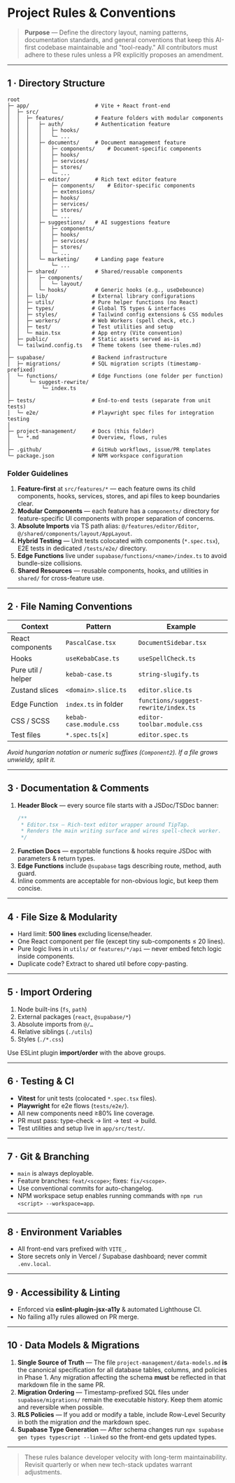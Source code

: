 # Project Rules & Conventions

> **Purpose** — Define the directory layout, naming patterns, documentation standards, and general conventions that keep this AI-first codebase maintainable and "tool-ready."  All contributors must adhere to these rules unless a PR explicitly proposes an amendment.

---

## 1 · Directory Structure

```
root
├─ app/                     # Vite + React front-end
│  ├─ src/
│  │  ├─ features/          # Feature folders with modular components
│  │  │   ├─ auth/          # Authentication feature
│  │  │   │   ├─ hooks/
│  │  │   │   └─ ...
│  │  │   ├─ documents/     # Document management feature
│  │  │   │   ├─ components/    # Document-specific components
│  │  │   │   ├─ hooks/
│  │  │   │   ├─ services/
│  │  │   │   ├─ stores/
│  │  │   │   └─ ...
│  │  │   ├─ editor/        # Rich text editor feature
│  │  │   │   ├─ components/    # Editor-specific components
│  │  │   │   ├─ extensions/
│  │  │   │   ├─ hooks/
│  │  │   │   ├─ services/
│  │  │   │   ├─ stores/
│  │  │   │   └─ ...
│  │  │   ├─ suggestions/   # AI suggestions feature
│  │  │   │   ├─ components/
│  │  │   │   ├─ hooks/
│  │  │   │   ├─ services/
│  │  │   │   ├─ stores/
│  │  │   │   └─ ...
│  │  │   └─ marketing/     # Landing page feature
│  │  │       └─ ...
│  │  ├─ shared/            # Shared/reusable components
│  │  │   ├─ components/
│  │  │   │   └─ layout/
│  │  │   └─ hooks/         # Generic hooks (e.g., useDebounce)
│  │  ├─ lib/              # External library configurations
│  │  ├─ utils/            # Pure helper functions (no React)
│  │  ├─ types/            # Global TS types & interfaces
│  │  ├─ styles/           # Tailwind config extensions & CSS modules
│  │  ├─ workers/          # Web Workers (spell check, etc.)
│  │  ├─ test/             # Test utilities and setup
│  │  └─ main.tsx          # App entry (Vite convention)
│  ├─ public/              # Static assets served as-is
│  └─ tailwind.config.ts   # Theme tokens (see theme-rules.md)
│
├─ supabase/               # Backend infrastructure
│  ├─ migrations/          # SQL migration scripts (timestamp-prefixed)
│  └─ functions/           # Edge Functions (one folder per function)
│      └─ suggest-rewrite/
│          └─ index.ts
│
├─ tests/                  # End-to-end tests (separate from unit tests)
│  └─ e2e/                 # Playwright spec files for integration testing
│
├─ project-management/     # Docs (this folder)
│  └─ *.md                 # Overview, flows, rules
│
├─ .github/                # GitHub workflows, issue/PR templates
└─ package.json            # NPM workspace configuration
```

### Folder Guidelines
1. **Feature-first** at `src/features/*` — each feature owns its child components, hooks, services, stores, and api files to keep boundaries clear.
2. **Modular Components** — each feature has a `components/` directory for feature-specific UI components with proper separation of concerns.
3. **Absolute Imports** via TS path alias: `@/features/editor/Editor`, `@/shared/components/layout/AppLayout`.
4. **Hybrid Testing** — Unit tests colocated with components (`*.spec.tsx`), E2E tests in dedicated `/tests/e2e/` directory.
5. **Edge Functions** live under `supabase/functions/<name>/index.ts` to avoid bundle-size collisions.
6. **Shared Resources** — reusable components, hooks, and utilities in `shared/` for cross-feature use.

---

## 2 · File Naming Conventions

| Context | Pattern | Example |
|---------|---------|---------|
| React components | `PascalCase.tsx` | `DocumentSidebar.tsx` |
| Hooks | `useKebabCase.ts` | `useSpellCheck.ts` |
| Pure util / helper | `kebab-case.ts` | `string-slugify.ts` |
| Zustand slices | `<domain>.slice.ts` | `editor.slice.ts` |
| Edge Function | `index.ts` in folder | `functions/suggest-rewrite/index.ts` |
| CSS / SCSS | `kebab-case.module.css` | `editor-toolbar.module.css` |
| Test files | `*.spec.ts[x]` | `editor.spec.ts` |

*Avoid hungarian notation or numeric suffixes (`Component2`).  If a file grows unwieldy, split it.*

---

## 3 · Documentation & Comments

1. **Header Block** — every source file starts with a JSDoc/TSDoc banner:
   ```ts
   /**
    * Editor.tsx – Rich-text editor wrapper around TipTap.
    * Renders the main writing surface and wires spell-check worker.
    */
   ```
2. **Function Docs** — exportable functions & hooks require JSDoc with parameters & return types.
3. **Edge Functions** include `@supabase` tags describing route, method, auth guard.
4. Inline comments are acceptable for non-obvious logic, but keep them concise.

---

## 4 · File Size & Modularity

- Hard limit: **500 lines** excluding license/header.
- One React component per file (except tiny sub-components ≤ 20 lines).
- Pure logic lives in `utils/` or `features/*/api` — never embed fetch logic inside components.
- Duplicate code? Extract to shared util before copy-pasting.

---

## 5 · Import Ordering

1. Node built-ins (`fs`, `path`)
2. External packages (`react`, `@supabase/*`)
3. Absolute imports from `@/…`
4. Relative siblings (`./utils`)
5. Styles (`./*.css`)

Use ESLint plugin **import/order** with the above groups.

---

## 6 · Testing & CI

- **Vitest** for unit tests (colocated `*.spec.tsx` files).
- **Playwright** for e2e flows (`tests/e2e/`).
- All new components need ≥80% line coverage.
- PR must pass: type-check → lint → test → build.
- Test utilities and setup live in `app/src/test/`.

---

## 7 · Git & Branching

- `main` is always deployable.
- Feature branches: `feat/<scope>`; fixes: `fix/<scope>`.
- Use conventional commits for auto-changelog.
- NPM workspace setup enables running commands with `npm run <script> --workspace=app`.

---

## 8 · Environment Variables

- All front-end vars prefixed with `VITE_`.
- Store secrets only in Vercel / Supabase dashboard; never commit `.env.local`.

---

## 9 · Accessibility & Linting

- Enforced via **eslint-plugin-jsx-a11y** & automated Lighthouse CI.
- No failing a11y rules allowed on PR merge.

---

## 10 · Data Models & Migrations

1. **Single Source of Truth** — The file `project-management/data-models.md` **is** the canonical specification for all database tables, columns, and policies in Phase 1.  Any migration affecting the schema **must** be reflected in that markdown file in the same PR.
2. **Migration Ordering** — Timestamp-prefixed SQL files under `supabase/migrations/` remain the executable history.  Keep them atomic and reversible when possible.
3. **RLS Policies** — If you add or modify a table, include Row-Level Security in both the migration *and* the markdown spec.
4. **Supabase Type Generation** — After schema changes run `npx supabase gen types typescript --linked` so the front-end gets updated types.

---

> These rules balance developer velocity with long-term maintainability.  Revisit quarterly or when new tech-stack updates warrant adjustments. 
